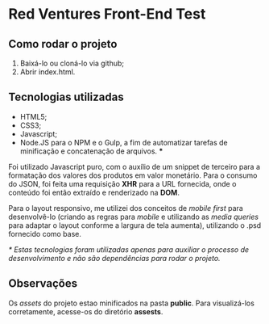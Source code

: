 # Red Ventures Front-End Test

## Como rodar o projeto
1. Baixá-lo ou cloná-lo via github;
2. Abrir index.html.

## Tecnologias utilizadas
* HTML5;
* CSS3;
* Javascript;
* Node.JS para o NPM e o Gulp, a fim de automatizar tarefas de minificação e concatenação de arquivos. **\***

Foi utilizado Javascript puro, com o auxílio de um snippet de terceiro para a formatação dos valores dos produtos em valor monetário. Para o consumo do JSON, foi feita uma requisição **XHR** para a URL fornecida, onde o conteúdo foi então extraído e renderizado na **DOM**.

Para o layout responsivo, me utilizei dos conceitos de _mobile first_ para desenvolvê-lo (criando as regras para _mobile_ e utilizando as _media queries_ para adaptar o layout conforme a largura de tela aumenta), utilizando o .psd fornecido como base.

*\* Estas tecnologias foram utilizadas apenas para auxiliar o processo de desenvolvimento e não são dependências para rodar o projeto.*

## Observações
Os _assets_ do projeto estao minificados na pasta **public**. Para visualizá-los corretamente, acesse-os do diretório **assests**.
